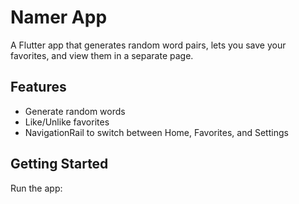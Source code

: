# Namer App

A Flutter app that generates random word pairs, lets you save your favorites, and view them in a separate page.

## Features
- Generate random words
- Like/Unlike favorites
- NavigationRail to switch between Home, Favorites, and Settings

## Getting Started
Run the app:
